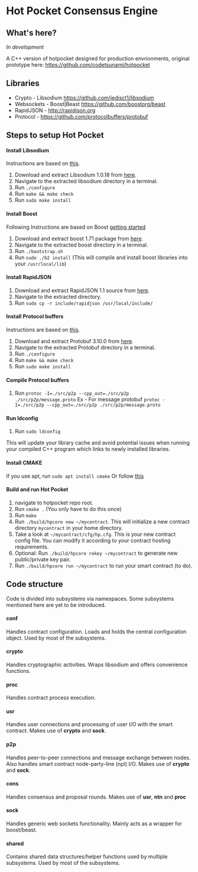 # Hot Pocket Consensus Engine

## What's here?
*In development*

A C++ version of hotpocket designed for production envrionments, original prototype here: https://github.com/codetsunami/hotpocket

## Libraries
* Crypto - Libsodium https://github.com/jedisct1/libsodium
* Websockets - Boost|Beast https://github.com/boostorg/beast
* RapidJSON - http://rapidjson.org
* Protocol - https://github.com/protocolbuffers/protobuf

## Steps to setup Hot Pocket

#### Install Libsodium
Instructions are based on [this](https://libsodium.gitbook.io/doc/installation).

1. Download and extract Libsodium 1.0.18 from [here](https://download.libsodium.org/libsodium/releases/libsodium-1.0.18-stable.tar.gz).
2. Navigate to the extracted libsodium directory in a terminal.
3. Run `./configure`
4. Run `make && make check`
5. Run `sudo make install`

#### Install Boost
Following Instructions are based on Boost [getting started](https://www.boost.org/doc/libs/1_71_0/more/getting_started/unix-variants.html#prepare-to-use-a-boost-library-binary)

1. Download and extract boost 1.71 package from [here](https://www.boost.org/users/history/version_1_71_0.html).
2. Navigate to the extracted boost directory in a terminal.
3. Run `./bootstrap.sh`
4. Run `sudo ./b2 install` (This will compile and install boost libraries into your `/usr/local/lib`)

#### Install RapidJSON
1. Download and extract RapidJSON 1.1 source from [here](https://github.com/Tencent/rapidjson/archive/v1.1.0.tar.gz).
2. Navigate to the extracted directory.
3. Run `sudo cp -r include/rapidjson /usr/local/include/`

#### Install Protocol buffers
Instructions are based on [this](https://github.com/protocolbuffers/protobuf/tree/master/src).

1. Download and extract Protobuf 3.10.0 from [here](https://github.com/protocolbuffers/protobuf/releases/download/v3.10.0/protobuf-cpp-3.10.0.tar.gz).
2. Navigate to the extracted Protobuf directory in a terminal.
3. Run `./configure`
4. Run `make && make check`
5. Run `sudo make install`

#### Compile Protocol buffers
1. Run `protoc -I=./src/p2p --cpp_out=./src/p2p ./src/p2p/message.proto`
    Ex - For message protobuf 
            `protoc -I=./src/p2p --cpp_out=./src/p2p ./src/p2p/message.proto`
            
#### Run ldconfig
1. Run `sudo ldconfig`

This will update your library cache and avoid potential issues when running your compiled C++ program which links to newly installed libraries.

#### Install CMAKE
If you use apt, run `sudo apt install cmake`
Or follow [this](https://cmake.org/install/)

#### Build and run Hot Pocket
1. navigate to hotpocket repo root.
1. Run `cmake .` (You only have to do this once)
1. Run `make`
1. Run `./build/hpcore new ~/mycontract`. This will initialize a new contract directory `mycontract` in your home directory.
1. Take a look at `~/mycontract/cfg/hp.cfg`. This is your new contract config file. You can modify it according to your contract hosting requirements.
1. Optional: Run `./build/hpcore rekey ~/mycontract` to generate new public/private key pair.
1. Run `./build/hpcore run ~/mycontract` to run your smart contract (to do).

## Code structure
Code is divided into subsystems via namespaces. Some subsystems mentioned here are yet to be introduced.

#### conf
Handles contract configuration. Loads and holds the central configuration object. Used by most of the subsystems.

#### crypto
Handles cryptographic activities. Wraps libsodium and offers convenience functions.

#### proc
Handles contract process execution.

#### usr
Handles user connections and processing of user I/O with the smart contract. Makes use of **crypto** and **sock**.

#### p2p
Handles peer-to-peer connections and message exchange between nodes. Also handles smart contract node-party-line (npl) I/O. Makes use of **crypto** and **sock**.

#### cons
Handles consensus and proposal rounds. Makes use of **usr**, **ntn** and **proc**

#### sock
Handles generic web sockets functionality. Mainly acts as a wrapper for boost/beast.

#### shared
Contains shared data structures/helper functions used by multiple subsystems. Used by most of the subsystems.